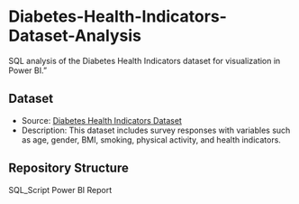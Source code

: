 # Diabetes-Health-Indicators-Dataset-Analysis
SQL analysis of the Diabetes Health Indicators dataset for visualization in Power BI.”
## Dataset

- Source: [Diabetes Health Indicators Dataset](https://www.kaggle.com/datasets/alexteboul/diabetes-health-indicators-dataset)
- Description: This dataset includes survey responses with variables such as age, gender, BMI, smoking, physical activity, and health indicators.

## Repository Structure
SQL_Script
Power BI Report

